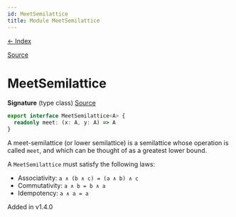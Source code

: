 ```yaml
---
id: MeetSemilattice
title: Module MeetSemilattice
---
```


[← Index](.)

[Source](https://github.com/gcanti/fp-ts/blob/master/src/MeetSemilattice.ts)

# MeetSemilattice

**Signature** (type class) [Source](https://github.com/gcanti/fp-ts/blob/master/src/MeetSemilattice.ts#L14-L16)

```ts
export interface MeetSemilattice<A> {
  readonly meet: (x: A, y: A) => A
}
```

A meet-semilattice (or lower semilattice) is a semilattice whose operation is called `meet`, and which can be thought
of as a greatest lower bound.

A `MeetSemilattice` must satisfy the following laws:

- Associativity: `a ∧ (b ∧ c) = (a ∧ b) ∧ c`
- Commutativity: `a ∧ b = b ∧ a`
- Idempotency: `a ∧ a = a`

Added in v1.4.0
